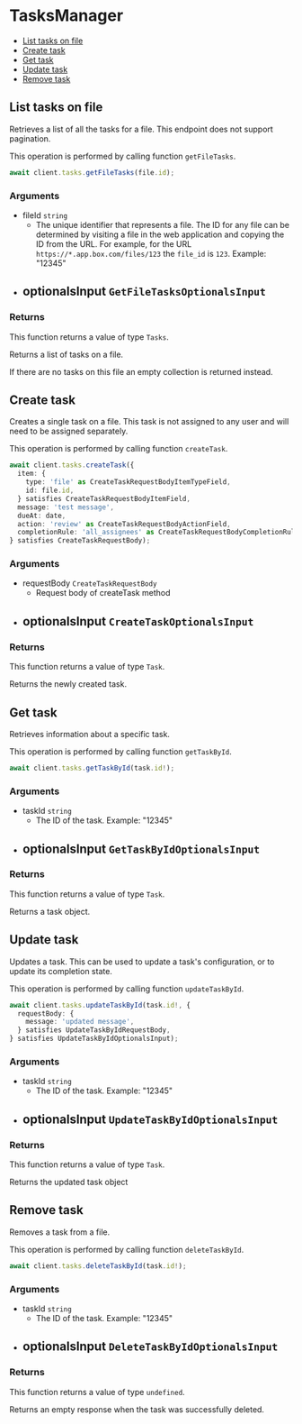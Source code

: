 # TasksManager

- [List tasks on file](#list-tasks-on-file)
- [Create task](#create-task)
- [Get task](#get-task)
- [Update task](#update-task)
- [Remove task](#remove-task)

## List tasks on file

Retrieves a list of all the tasks for a file. This
endpoint does not support pagination.

This operation is performed by calling function `getFileTasks`.

```ts
await client.tasks.getFileTasks(file.id);
```

### Arguments

- fileId `string`
  - The unique identifier that represents a file. The ID for any file can be determined by visiting a file in the web application and copying the ID from the URL. For example, for the URL `https://*.app.box.com/files/123` the `file_id` is `123`. Example: "12345"
- optionalsInput `GetFileTasksOptionalsInput`
  -

### Returns

This function returns a value of type `Tasks`.

Returns a list of tasks on a file.

If there are no tasks on this file an empty collection is returned
instead.

## Create task

Creates a single task on a file. This task is not assigned to any user and
will need to be assigned separately.

This operation is performed by calling function `createTask`.

```ts
await client.tasks.createTask({
  item: {
    type: 'file' as CreateTaskRequestBodyItemTypeField,
    id: file.id,
  } satisfies CreateTaskRequestBodyItemField,
  message: 'test message',
  dueAt: date,
  action: 'review' as CreateTaskRequestBodyActionField,
  completionRule: 'all_assignees' as CreateTaskRequestBodyCompletionRuleField,
} satisfies CreateTaskRequestBody);
```

### Arguments

- requestBody `CreateTaskRequestBody`
  - Request body of createTask method
- optionalsInput `CreateTaskOptionalsInput`
  -

### Returns

This function returns a value of type `Task`.

Returns the newly created task.

## Get task

Retrieves information about a specific task.

This operation is performed by calling function `getTaskById`.

```ts
await client.tasks.getTaskById(task.id!);
```

### Arguments

- taskId `string`
  - The ID of the task. Example: "12345"
- optionalsInput `GetTaskByIdOptionalsInput`
  -

### Returns

This function returns a value of type `Task`.

Returns a task object.

## Update task

Updates a task. This can be used to update a task's configuration, or to
update its completion state.

This operation is performed by calling function `updateTaskById`.

```ts
await client.tasks.updateTaskById(task.id!, {
  requestBody: {
    message: 'updated message',
  } satisfies UpdateTaskByIdRequestBody,
} satisfies UpdateTaskByIdOptionalsInput);
```

### Arguments

- taskId `string`
  - The ID of the task. Example: "12345"
- optionalsInput `UpdateTaskByIdOptionalsInput`
  -

### Returns

This function returns a value of type `Task`.

Returns the updated task object

## Remove task

Removes a task from a file.

This operation is performed by calling function `deleteTaskById`.

```ts
await client.tasks.deleteTaskById(task.id!);
```

### Arguments

- taskId `string`
  - The ID of the task. Example: "12345"
- optionalsInput `DeleteTaskByIdOptionalsInput`
  -

### Returns

This function returns a value of type `undefined`.

Returns an empty response when the task was successfully deleted.
